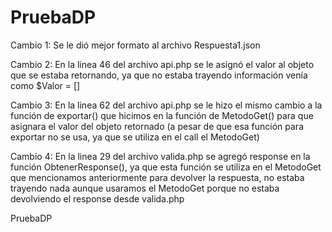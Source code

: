 # PruebaDP

Cambio 1: Se le dió mejor formato al archivo Respuesta1.json

Cambio 2: En la linea 46 del archivo api.php se le asignó el valor al objeto que se estaba retornando, ya que no estaba trayendo información venía como $Valor = []

Cambio 3: En la linea 62 del archivo api.php se le hizo el mismo cambio a la función de exportar() que hicimos en la función de MetodoGet() para que asignara el valor del objeto retornado (a pesar de que esa función para exportar no se usa, ya que se utiliza en el call el MetodoGet)

Cambio 4: En la linea 29 del archivo valida.php se agregó response en la función ObtenerResponse(), ya que esta función se utiliza en el MetodoGet que mencionamos anteriormente para devolver la respuesta, no estaba trayendo nada aunque usaramos el MetodoGet porque no estaba devolviendo el response desde valida.php



PruebaDP

